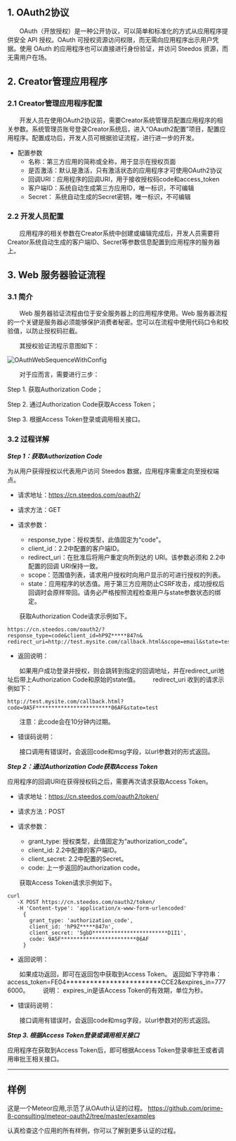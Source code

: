 ## 1. OAuth2协议

&#160; &#160; &#160; &#160;OAuth（开放授权）是一种公开协议，可以简单和标准化的方式从应用程序提供安全 API 授权。OAuth 可授权资源访问权限，而无需向应用程序出示用户凭据。使用 OAuth 的应用程序也可以直接进行身份验证，并访问 Steedos 资源，而无需用户在场。



## 2. Creator管理应用程序

### 2.1 Creator管理应用程序配置

&#160; &#160; &#160; &#160;开发人员在使用OAuth2协议前，需要Creator系统管理员配置应用程序的相关参数。系统管理员账号登录Creator系统后，进入“OAauth2配置”项目，配置应用程序。配置成功后，开发人员可根据验证流程，进行进一步的开发。

 - 配置参数
   - 名称：第三方应用的简称或全称，用于显示在授权页面
   - 是否激活：默认是激活，只有激活状态的应用程序才可使用OAuth2协议
   - 回调URI：应用程序的回调URI，用于接收授权码code和access_token
   - 客户端ID：系统自动生成第三方应用ID，唯一标识，不可编辑
   - Secret： 系统自动生成的Secret密钥，唯一标识，不可编辑

### 2.2 开发人员配置

&#160; &#160; &#160; &#160;应用程序的相关参数在Creator系统中创建或编辑完成后，开发人员需要将Creator系统自动生成的客户端ID、Secret等参数信息配置到应用程序的服务器上。


## 3. Web 服务器验证流程

### 3.1 简介
&#160; &#160; &#160; &#160;Web 服务器验证流程由位于安全服务器上的应用程序使用。Web 服务器流程的一个关键是服务器必须能够保护消费者秘密。您可以在流程中使用代码口令和校验值，以防止授权码拦截。

&#160; &#160; &#160; &#160;其授权验证流程示意图如下：

![OAuthWebSequenceWithConfig](https://github.com/steedos/creator/blob/master/packages/steedos-oauth2-server/documentation/OAuthWebSequenceWithConfig.png)

&#160; &#160; &#160; &#160;对于应而言，需要进行三步： 

Step 1. 获取Authorization Code； 

Step 2. 通过Authorization Code获取Access Token；

Step 3. 根据Access Token登录或调用相关接口。


### 3.2 过程详解

***Step 1：获取Authorization Code***

为从用户获得授权以代表用户访问 Steedos 数据，应用程序需重定向至授权端点。

 - 请求地址：https://cn.steedos.com/oauth2/

 - 请求方法：GET

 - 请求参数：
   - response_type：授权类型，此值固定为“code”。
   - client_id：2.2中配置的客户端ID。
   - redirect_uri：在批准后将用户重定向所到达的 URI。该参数必须和 2.2中配置的回调 URI保持一致。
   - scope：范围值列表，请求用户授权时向用户显示的可进行授权的列表。
   - state：应用程序的状态值。用于第三方应用防止CSRF攻击，成功授权后回调时会原样带回。请务必严格按照流程检查用户与state参数状态的绑定。

&#160; &#160; &#160; &#160;获取Authorization Code请求示例如下。  
   ```
   https://cn.steedos.com/oauth2/?response_type=code&client_id=hP9Z*****847n&
redirect_uri=http://test.mysite.com/callback.html&scope=email&state=test
   ```

 - 返回说明：  

&#160; &#160; &#160; &#160;如果用户成功登录并授权，则会跳转到指定的回调地址，并在redirect_uri地址后带上Authorization Code和原始的state值。
&#160; &#160; &#160; &#160;redirect_uri 收到的请求示例如下：  
```
http://test.mysite.com/callback.html?code=9A5F************************06AF&state=test
```
&#160; &#160; &#160; &#160;注意：此code会在10分钟内过期。

 - 错误码说明：  

&#160; &#160; &#160; &#160;接口调用有错误时，会返回code和msg字段，以url参数对的形式返回。


***Step 2：通过Authorization Code获取Access Token***

应用程序的回调URI在获得授权码之后，需要再次请求获取Access Token。

 - 请求地址：https://cn.steedos.com/oauth2/token/

 - 请求方法：POST

 - 请求参数：
   - grant_type: 授权类型，此值固定为“authorization_code”。 
   - client_id: 2.2中配置的客户端ID。
   - client_secret: 2.2中配置的Secret。
   - code: 上一步返回的authorization code。  

&#160; &#160; &#160; &#160;获取Access Token请求示例如下。  
   ```
   curl
      -X POST https://cn.steedos.com/oauth2/token/
      -H 'Content-type': 'application/x-www-form-urlencoded'
        {
          grant_type: 'authorization_code',
          client_id: 'hP9Z*****847n',
          client_secret: '5gbD************************D1I1',
          code: 9A5F************************06AF
        }
   ```

 - 返回说明：

&#160; &#160; &#160; &#160;如果成功返回，即可在返回包中获取到Access Token。 
返回如下字符串：access_token=FE04************************CCE2&expires_in=7776000。 
&#160; &#160; &#160; &#160;说明：
expires_in是该Access Token的有效期，单位为秒。

 - 错误码说明：  

&#160; &#160; &#160; &#160;接口调用有错误时，会返回code和msg字段，以url参数对的形式返回。

***Step 3. 根据Access Token登录或调用相关接口***

应用程序在获取到Access Token后，即可根据Access Token登录审批王或者调用审批王相关接口。


---

## 样例
这是一个Meteor应用,示范了从OAuth认证的过程。
https://github.com/prime-8-consulting/meteor-oauth2/tree/master/examples

认真检查这个应用的所有样例，你可以了解到更多认证的过程。